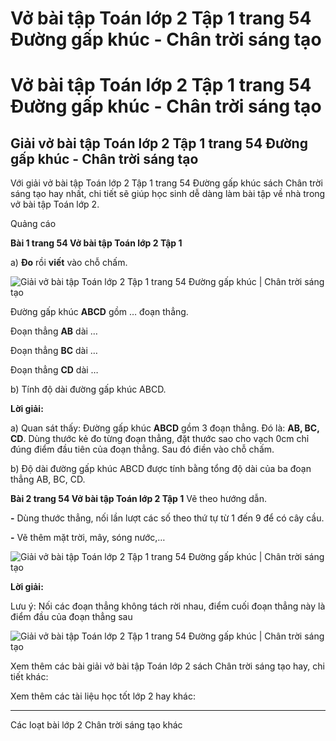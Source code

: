 # Vở bài tập Toán lớp 2 Tập 1 trang 54 Đường gấp khúc - Chân trời sáng tạo

# Vở bài tập Toán lớp 2 Tập 1 trang 54 Đường gấp khúc - Chân trời sáng tạo

## Giải vở bài tập Toán lớp 2 Tập 1 trang 54 Đường gấp khúc - Chân trời sáng tạo

Với giải vở bài tập Toán lớp 2 Tập 1 trang 54 Đường gấp khúc sách Chân trời sáng tạo hay nhất, chi tiết sẽ giúp học sinh dễ dàng làm bài tập về nhà trong vở bài tập Toán lớp 2.

Quảng cáo

**Bài 1 trang 54 Vở bài tập Toán lớp 2 Tập 1**

a) **Đo** rồi **viết** vào chỗ chấm.

![Giải vở bài tập Toán lớp 2 Tập 1 trang 54 Đường gấp khúc | Chân trời sáng tạo](https://vietjack.com/vbt-toan-2-ct/images/duong-gap-khuc-trang-54-116159.PNG)

Đường gấp khúc **ABCD** gồm … đoạn thẳng.

Đoạn thẳng **AB** dài … 

Đoạn thẳng **BC** dài … 

Đoạn thẳng **CD** dài … 

b) Tính độ dài đường gấp khúc ABCD.

**Lời giải:**

a) Quan sát thấy: Đường gấp khúc **ABCD** gồm 3 đoạn thẳng. Đó là: **AB, BC, CD**. Dùng thước kẻ đo từng đoạn thẳng, đặt thước sao cho vạch 0cm chỉ đúng điểm đầu tiên của đoạn thẳng. Sau đó điền vào chỗ chấm.

b) Độ dài đường gấp khúc ABCD được tính bằng tổng độ dài của ba đoạn thẳng AB, BC, CD.

**Bài 2 trang 54 Vở bài tập Toán lớp 2 Tập 1** Vẽ theo hướng dẫn.

**-** Dùng thước thẳng, nối lần lượt các số theo thứ tự từ 1 đến 9 để có cây cầu.

**-** Vẽ thêm mặt trời, mây, sóng nước,…

![Giải vở bài tập Toán lớp 2 Tập 1 trang 54 Đường gấp khúc | Chân trời sáng tạo](https://vietjack.com/vbt-toan-2-ct/images/duong-gap-khuc-trang-54-116148.PNG)

**Lời giải:**

Lưu ý: Nối các đoạn thẳng không tách rời nhau, điểm cuối đoạn thẳng này là điểm đầu của đoạn thẳng sau

![Giải vở bài tập Toán lớp 2 Tập 1 trang 54 Đường gấp khúc | Chân trời sáng tạo](https://vietjack.com/vbt-toan-2-ct/images/duong-gap-khuc-trang-54-116167.PNG)

Xem thêm các bài giải vở bài tập Toán lớp 2 sách Chân trời sáng tạo hay, chi tiết khác:

Xem thêm các tài liệu học tốt lớp 2 hay khác:

* * *

Các loạt bài lớp 2 Chân trời sáng tạo khác
